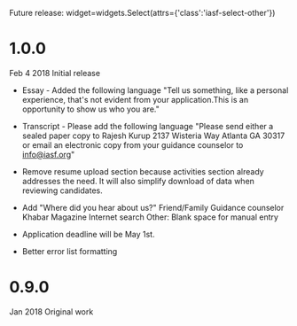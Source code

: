 Future release:
widget=widgets.Select(attrs={'class':'iasf-select-other'})

# 1.0.0
Feb 4 2018
Initial release

- Essay - Added the following language "Tell us something, like a personal experience, that's not evident from your application.This is an opportunity to show us who you are."

- Transcript - Please add the following language "Please send either a sealed paper copy to Rajesh Kurup 2137 Wisteria Way Atlanta GA 30317 or email an electronic copy from your guidance counselor to info@iasf.org"

- Remove resume upload section because activities section already addresses the need. It will also simplify download of data when reviewing candidates.

- Add "Where did you hear about us?"
Friend/Family
Guidance counselor
Khabar Magazine
Internet search
Other: Blank space for manual entry

- Application deadline will be May 1st.

- Better error list formatting


# 0.9.0
Jan 2018
Original work